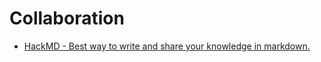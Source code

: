 # Collaboration

- [HackMD - Best way to write and share your knowledge in markdown.](https://hackmd.io)
